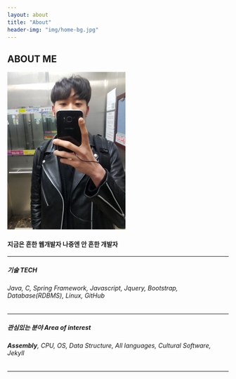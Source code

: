 ```yaml
---
layout: about
title: "About"
header-img: "img/home-bg.jpg"
---
```


ABOUT ME
-----
![yeongchae](/img/about/yeongchae.jpg )

#### 지금은 흔한 웹개발자 나중엔 안 흔한 개발자

***
##### 기술 __TECH__

###### Java, C, Spring Framework, Javascript, Jquery, Bootstrap, Database(RDBMS), Linux, GitHub
***
##### 관심있는 분야 __Area of interest__
###### **Assembly**, CPU, OS, Data Structure, All languages, Cultural Software, Jekyll
***
